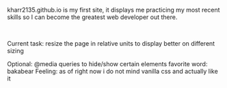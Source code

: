 <p>kharr2135.github.io is my first site, it displays me practicing my most recent skills so I can become the greatest web developer out there.</p>
<br>
<p>Current task: resize the page in relative units to display better on different sizing</p>
<p>
Optional: @media queries to hide/show certain elements
favorite word: bakabear
Feeling: as of right now i do not mind vanilla css and actually like it
</p>
